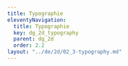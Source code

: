 ```yaml
---
title: Typographie
eleventyNavigation:
  title: Typographie
  key: dg_2d_typography
  parent: dg_2d
  order: 2.2
layout: "../de/2d/02_3-typography.md"
---
```

